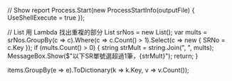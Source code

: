 // Show report
Process.Start(new ProcessStartInfo(outputFile) { UseShellExecute = true });

// List<string> 用 Lambda 找出重複的部分
List<string> srNos = new List<string>();
var mults = srNos.GroupBy(c => c).Where(c => c.Count() > 1).Select(c => new { SRNo = c.Key });
if (mults.Count() > 0)
    {
        string strMult = string.Join(", ", mults);
        MessageBox.Show($"以下SR單號選超過1筆，{strMult}");
        return;
    }

items.GroupBy(e => e).ToDictionary(k => k.Key, v => v.Count());
    
    
